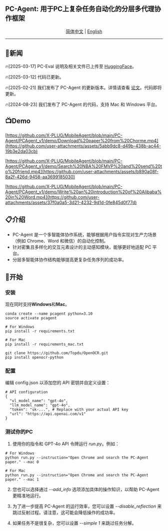 ## PC-Agent: 用于PC上复杂任务自动化的分层多代理协作框架

<div align="center">
<a href="README_zh.md">简体中文</a> | <a href="README.md">English</a>
<hr>
</div>

## 📢新闻
🔥[2025-03-17] PC-Eval 说明及相关文件已上传至 [HuggingFace](https://huggingface.co/datasets/StarBottle/PC-Eval)。

🔥[2025-03-12] 代码已更新。

🔥[2025-02-21] 我们发布了 PC-Agent 的更新版本。详情请查看 [论文](https://arxiv.org/abs/2502.14282)。代码即将更新。

🔥[2024-08-23] 我们发布了 PC-Agent 的代码，支持 Mac 和 Windows 平台。

## 📺Demo
[https://github.com/X-PLUG/MobileAgent/blob/main/PC-Agent/PCAgent_v1/demo/Download%20paper%20from%20Chorme.mp4](https://github.com/user-attachments/assets/5abb9dc8-d49b-438b-ac44-19b3e2da03cb)

[https://github.com/X-PLUG/MobileAgent/blob/main/PC-Agent/PCAgent_v1/demo/Search%20NBA%20FMVP%20and%20send%20to%20friend.mp4](https://github.com/user-attachments/assets/b890a08f-8a2f-426d-9458-aa3699185030)

[https://github.com/X-PLUG/MobileAgent/blob/main/PC-Agent/PCAgent_v1/demo/Write%20an%20introduction%20of%20Alibaba%20in%20Word.mp4](https://github.com/user-attachments/assets/37f0a0a5-3d21-4232-9d1d-0fe845d0f77d)

## 📋介绍
* PC-Agent 是一个多智能体协作系统，能够根据用户指令实现对生产力场景（例如 Chrome、Word 和微信）的自动化控制。
* 针对密集且多样化的交互元素设计的主动感知模块，能够更好地适配 PC 平台。
* 分层多智能体协作结构能够提高更复杂任务序列的成功率。

<!-- * PC-Agent是一个面向复杂PC任务的多模态智能体框架，基于视觉感知实现多种生产力场景的自动控制，包括Chrome, Word, WeChat等。
* 针对密集多样的可交互元素设计的主动感知模块更好地适应PC平台。
* 层次化多智能体协作结构提高了更复杂任务序列的成功率。
 -->

## 🔧开始

### 安装
现在同时支持**Windows**和**Mac**。
```
conda create --name pcagent python=3.10
source activate pcagent

# For Windows
pip install -r requirements.txt

# For Mac
pip install -r requirements_mac.txt

git clone https://github.com/Topdu/OpenOCR.git
pip install openocr-python
```

### 配置
编辑 config.json 以添加您的 API 密钥并自定义设置：
```
# API configuration
{
  "vl_model_name": "gpt-4o",
  "llm_model_name": "gpt-4o",
  "token": "sk-...", # Replace with your actual API key
  "url": "https://api.openai.com/v1"
}
```

### 测试你的PC

1. 使用你的指令和 GPT-4o API 令牌运行 *run.py*。例如：
```
# For Windows
python run.py --instruction="Open Chrome and search the PC-Agent paper." --mac 0

# For Mac
python run.py --instruction="Open Chrome and search the PC-Agent paper." --mac 1
```

2. 您也可以选择通过 *--add_info* 选项添加具体的操作知识，以帮助 PC-Agent 更精准地运行。

3. 为了进一步提高 PC-Agent 的运行效率，您可以设置 *--disable_reflection* 来跳过反射过程。请注意，这可能会降低操作的成功率。

4. 如果任务不是很复杂，您可以设置 *--simple 1* 来跳过任务分解。
